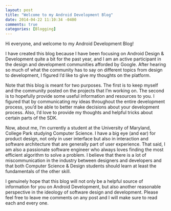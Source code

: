 ```yaml
---
layout: post
title: "Welcome to my Android Development Blog"
date: 2014-04-22 11:10:34 -0400
comments: true
categories: [Blogging]
---
```

Hi everyone, and welcome to my Android Development Blog!

I have created this blog because I have been focusing on Android Design & Development quite a bit for the past year, and I am an active participant in the design and development communities afforded by Google. After hearing so much of what the community has to say on different topics from design to development, I figured I’d like to give my thoughts on the platform.

<!-- more -->

Note that this blog is meant for two purposes. The first is to keep myself and the community posted on the projects that I’m working on. The second is to hopefully provide some useful information and resources to you. I figured that by communicating my ideas throughout the entire development process, you’d be able to better make decisions about your development process. Also, I’d love to provide my thoughts and helpful tricks about certain parts of the SDK.

Now, about me, I’m currently a student at the University of Maryland, College Park studying Computer Science. I have a big eye (and ear) for product design, not only in user interface but also in interaction and software architecture that are generally part of user experience. That said, I am also a passionate software engineer who always loves finding the most efficient algorithm to solve a problem. I believe that there is a lot of miscommunication in the industry between designers and developers and that both Computer Science & Design students should learn at least the fundamentals of the other skill.

I genuinely hope that this blog will not only be a helpful source of information for you on Android Development, but also another reasonable perspective in the ideology of software design and development. Please feel free to leave me comments on any post and I will make sure to read each and every one.